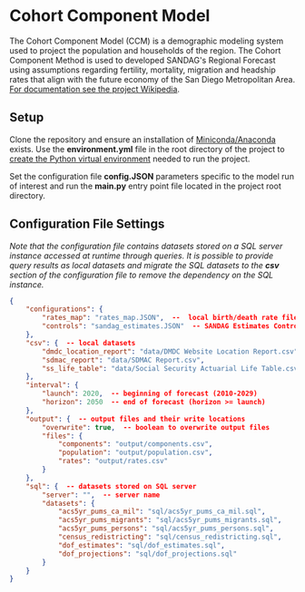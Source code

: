 # Cohort Component Model

The Cohort Component Model (CCM) is a demographic modeling system used to project the population and households of the region. The Cohort Component Method is used to developed SANDAG's Regional Forecast using assumptions regarding fertility, mortality, migration and headship rates that align with the future economy of the San Diego Metropolitan Area. [For documentation see the project Wikipedia](https://github.com/SANDAG/Cohort-Component-Model/wiki).

## Setup
Clone the repository and ensure an installation of [Miniconda/Anaconda](https://docs.conda.io/projects/miniconda/en/latest/) exists. Use the **environment.yml** file in the root directory of the project to [create the Python virtual environment](https://docs.conda.io/projects/conda/en/4.6.1/user-guide/tasks/manage-environments.html#creating-an-environment-from-an-environment-yml-file) needed to run the project.

Set the configuration file **config.JSON** parameters specific to the model run of interest and run the **main.py** entry point file located in the project root directory.

## Configuration File Settings
*Note that the configuration file contains datasets stored on a SQL server instance accessed at runtime through queries. It is possible to provide query results as local datasets and migrate the SQL datasets to the **csv** section of the configuration file to remove the dependency on the SQL instance.*
```json
{
    "configurations": {
        "rates_map": "rates_map.JSON",  --  local birth/death rate files mapping
        "controls": "sandag_estimates.JSON"  -- SANDAG Estimates Control totals
    },
    "csv": {  -- local datasets
        "dmdc_location_report": "data/DMDC Website Location Report.csv",
        "sdmac_report": "data/SDMAC Report.csv",
        "ss_life_table": "data/Social Security Actuarial Life Table.csv"
    },
    "interval": {
        "launch": 2020,  -- beginning of forecast (2010-2029)
        "horizon": 2050  -- end of forecast (horizon >= launch)
    },
    "output": {  -- output files and their write locations
        "overwrite": true,  -- boolean to overwrite output files
        "files": {
            "components": "output/components.csv",
            "population": "output/population.csv",
            "rates": "output/rates.csv"
        }
    },
    "sql": {  -- datasets stored on SQL server
        "server": "",  -- server name
        "datasets": {
            "acs5yr_pums_ca_mil": "sql/acs5yr_pums_ca_mil.sql",
            "acs5yr_pums_migrants": "sql/acs5yr_pums_migrants.sql",
            "acs5yr_pums_persons": "sql/acs5yr_pums_persons.sql",
            "census_redistricting": "sql/census_redistricting.sql",
            "dof_estimates": "sql/dof_estimates.sql",
            "dof_projections": "sql/dof_projections.sql"
        }
    }
}
```